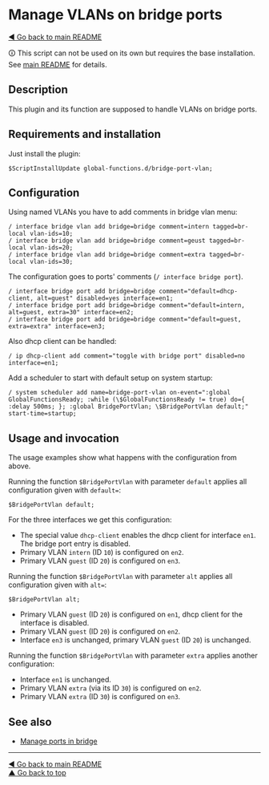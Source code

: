Manage VLANs on bridge ports
============================

[◀ Go back to main README](../../README.md)

🛈 This script can not be used on its own but requires the base installation.
See [main README](../../README.md) for details.

Description
-----------

This plugin and its function are supposed to handle VLANs on bridge ports.

Requirements and installation
-----------------------------

Just install the plugin:

    $ScriptInstallUpdate global-functions.d/bridge-port-vlan;

Configuration
-------------

Using named VLANs you have to add comments in bridge vlan menu:

    / interface bridge vlan add bridge=bridge comment=intern tagged=br-local vlan-ids=10;
    / interface bridge vlan add bridge=bridge comment=geust tagged=br-local vlan-ids=20;
    / interface bridge vlan add bridge=bridge comment=extra tagged=br-local vlan-ids=30;

The configuration goes to ports' comments (`/ interface bridge port`).

    / interface bridge port add bridge=bridge comment="default=dhcp-client, alt=guest" disabled=yes interface=en1;
    / interface bridge port add bridge=bridge comment="default=intern, alt=guest, extra=30" interface=en2;
    / interface bridge port add bridge=bridge comment="default=guest, extra=extra" interface=en3;

Also dhcp client can be handled:

    / ip dhcp-client add comment="toggle with bridge port" disabled=no interface=en1;

Add a scheduler to start with default setup on system startup:

    / system scheduler add name=bridge-port-vlan on-event=":global GlobalFunctionsReady; :while (\$GlobalFunctionsReady != true) do={ :delay 500ms; }; :global BridgePortVlan; \$BridgePortVlan default;" start-time=startup;

Usage and invocation
--------------------

The usage examples show what happens with the configuration from above.

Running the function `$BridgePortVlan` with parameter `default` applies all
configuration given with `default=`:

    $BridgePortVlan default;

For the three interfaces we get this configuration:

* The special value `dhcp-client` enables the dhcp client for interface `en1`. The bridge port entry is disabled.
* Primary VLAN `intern` (ID `10`) is configured on `en2`.
* Primary VLAN `guest` (ID `20`) is configured on `en3`.

Running the function `$BridgePortVlan` with parameter `alt` applies all
configuration given with `alt=`:

    $BridgePortVlan alt;

* Primary VLAN `guest` (ID `20`) is configured on `en1`, dhcp client for the interface is disabled.
* Primary VLAN `guest` (ID `20`) is configured on `en2`.
* Interface `en3` is unchanged, primary VLAN `guest` (ID `20`) is unchanged.

Running the function `$BridgePortVlan` with parameter `extra` applies another
configuration:

* Interface `en1` is unchanged.
* Primary VLAN `extra` (via its ID `30`) is configured on `en2`.
* Primary VLAN `extra` (ID `30`) is configured on `en3`.

See also
--------

* [Manage ports in bridge](../bridge-port.md)

---
[◀ Go back to main README](../../README.md)  
[▲ Go back to top](#top)
